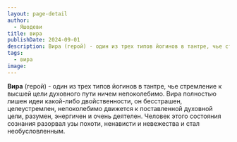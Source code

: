 ```yaml
---
layout: page-detail
author:
  - Яшодеви
title: вира
publishDate: 2024-09-01
description: Вира (герой) - один из трех типов йогинов в тантре, чье стремление к высшей цели духовного пути ничем непоколебимо.
tags:
  - вира
image:
---
```

**Вира** (герой) - один из трех типов йогинов в тантре, чье стремление к высшей цели духовного пути ничем непоколебимо. Вира полностью лишен идеи какой-либо двойственности, он бесстрашен, целеустремлен, непоколебимо движется к поставленной духовной цели, разумен, энергичен и очень деятелен. Человек этого состояния сознания разорвал узы похоти, ненависти и невежества и стал необусловленным.

